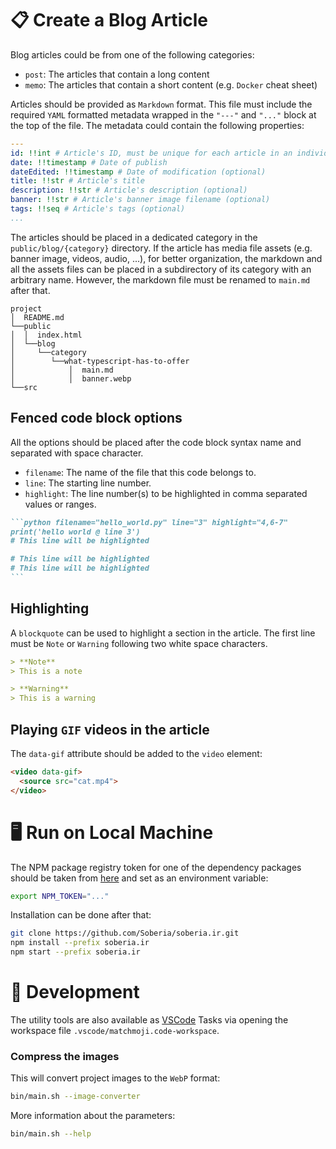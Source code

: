 # 📋 **Create a Blog Article**

Blog articles could be from one of the following categories:

- `post`: The articles that contain a long content
- `memo`: The articles that contain a short content (e.g. `Docker` cheat sheet)

Articles should be provided as `Markdown` format. This file must include the required `YAML` formatted metadata wrapped in the `"---"` and `"..."` block at the top of the file. The metadata could contain the following properties:

```yaml
---
id: !!int # Article's ID, must be unique for each article in an individual category
date: !!timestamp # Date of publish
dateEdited: !!timestamp # Date of modification (optional)
title: !!str # Article's title
description: !!str # Article's description (optional)
banner: !!str # Article's banner image filename (optional)
tags: !!seq # Article's tags (optional)
...
```

The articles should be placed in a dedicated category in the `public/blog/{category}` directory.
If the article has media file assets (e.g. banner image, videos, audio, ...), for better organization, the markdown and all the assets files can be placed in a subdirectory of its category with an arbitrary name. However, the markdown file must be renamed to `main.md` after that.

```
project
│  README.md
└──public
│  │  index.html
│  └──blog
│     └──category
│        └──what-typescript-has-to-offer
│            │  main.md
│            │  banner.webp
└──src
```

## Fenced code block options

All the options should be placed after the code block syntax name and separated with space character.

- `filename`: The name of the file that this code belongs to.
- `line`: The starting line number.
- `highlight`: The line number(s) to be highlighted in comma separated values or ranges.

````markdown
```python filename="hello_world.py" line="3" highlight="4,6-7"
print('hello world @ line 3')
# This line will be highlighted

# This line will be highlighted
# This line will be highlighted
```
````

## Highlighting

A `blockquote` can be used to highlight a section in the article. The first line must be `Note` or `Warning` following two white space characters.

```markdown
> **Note**  
> This is a note

> **Warning**  
> This is a warning
```

## Playing `GIF` videos in the article

The `data-gif` attribute should be added to the `video` element:

```markdown
<video data-gif>
  <source src="cat.mp4">
</video>
```

# 🖥️ **Run on Local Machine**

The NPM package registry token for one of the dependency packages should be taken from [here](https://github.com/Soberia/matchmoji#-installation) and set as an environment variable:

```bash
export NPM_TOKEN="..."
```

Installation can be done after that:

```bash
git clone https://github.com/Soberia/soberia.ir.git
npm install --prefix soberia.ir
npm start --prefix soberia.ir
```

# 🔨 **Development**

The utility tools are also available as [VSCode](https://github.com/microsoft/vscode) Tasks via opening the workspace file `.vscode/matchmoji.code-workspace`.

### **Compress the images**

This will convert project images to the `WebP` format:

```bash
bin/main.sh --image-converter
```

More information about the parameters:

```bash
bin/main.sh --help
```
